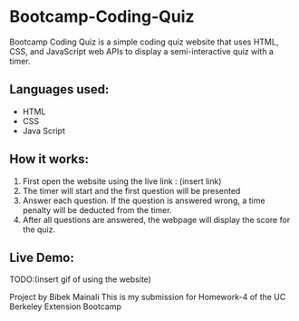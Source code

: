 # Bootcamp-Coding-Quiz
Bootcamp Coding Quiz is a simple coding quiz website that uses HTML, CSS, and JavaScript web APIs to display a semi-interactive quiz with a timer.

## Languages used:
* HTML
* CSS
* Java Script

## How it works:
1. First open the website using the live link : (insert link)
2. The timer will start and the first question will be presented
3. Answer each question. If the question is answered wrong, a time penalty will be deducted from the timer.
4. After all questions are answered, the webpage will display the score for the quiz.

## Live Demo:
TODO:(insert gif of using the website)  

Project by Bibek Mainali
This is my submission for Homework-4 of the UC Berkeley Extension Bootcamp
